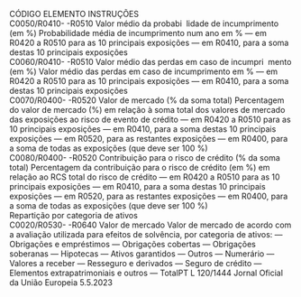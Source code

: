  
CÓDIGO  ELEMENTO  INSTRUÇÕES  
C0050/R0410- 
-R0510  Valor médio da probabi ­
lidade de incumprimento 
(em %)  Probabilidade média de incumprimento num ano em % 
— em R0420 a R0510 para as 10 principais exposições 
— em R0410, para a soma destas 10 principais exposições  
C0060/R0410- 
-R0510  Valor médio das perdas 
em caso de incumpri ­
mento (em %)  Valor médio das perdas em caso de incumprimento em % 
— em R0420 a R0510 para as 10 principais exposições 
— em R0410, para a soma destas 10 principais exposições  
C0070/R0400- 
-R0520  Valor de mercado (% da 
soma total)  Percentagem do valor de mercado (%) em relação à soma total dos valores de mercado 
das exposições ao risco de evento de crédito 
— em R0420 a R0510 para as 10 principais exposições 
— em R0410, para a soma destas 10 principais exposições 
— em R0520, para as restantes exposições 
— em R0400, para a soma de todas as exposições (que deve ser 100 %)  
C0080/R0400- 
-R0520  Contribuição para o risco 
de crédito (% da soma 
total)  Percentagem da contribuição para o risco de crédito (em %) em relação ao RCS total do 
risco de crédito 
— em R0420 a R0510 para as 10 principais exposições 
— em R0410, para a soma destas 10 principais exposições 
— em R0520, para as restantes exposições 
— em R0400, para a soma de todas as exposições (que deve ser 100 %)  
Repartição por categoria de ativos  
C0020/R0530- 
-R0640  Valor de mercado  Valor de mercado de acordo com a avaliação utilizada para efeitos de solvência, por 
categoria de ativos: 
— Obrigações e empréstimos 
— Obrigações cobertas 
— Obrigações soberanas 
— Hipotecas 
— Ativos garantidos 
— Outros 
— Numerário 
— Valores a receber 
— Resseguro e derivados 
— Seguro de crédito 
— Elementos extrapatrimoniais e outros 
— TotalPT  L 120/1444 Jornal Oficial da União Europeia 5.5.2023